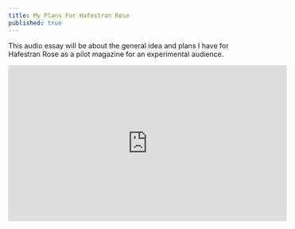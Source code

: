 ```yaml
---
title: My Plans For Hafestran Rose
published: true
---
```

This audio essay will be about the general idea and plans I have for Hafestran Rose as a pilot magazine for an experimental audience.

<iframe width="560" height="315" sandbox="allow-same-origin allow-scripts allow-popups" src="https://video.ploud.jp/videos/embed/6c700679-f49b-4e93-bac6-e55b333e442d" frameborder="0" allowfullscreen></iframe>
